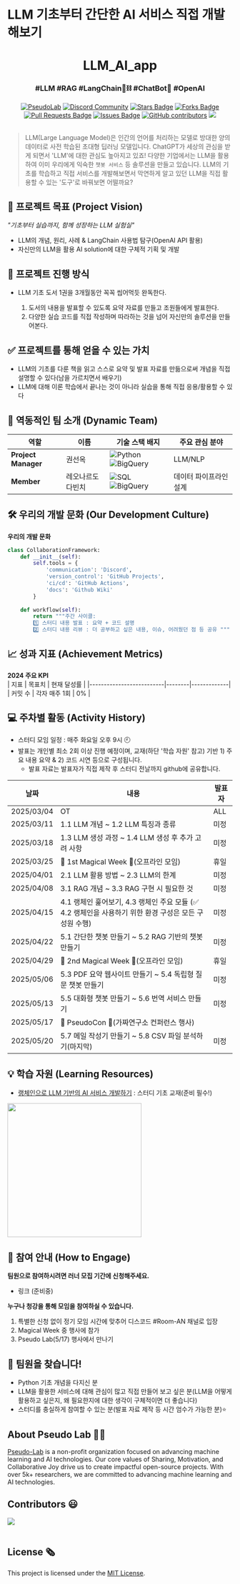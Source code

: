 
# LLM 기초부터 간단한 AI 서비스 직접 개발해보기


<h1 align="center"> LLM_AI_app </h1>
<h3 align="center"> #LLM #RAG #LangChain🦜⛓️ #ChatBot🤖 #OpenAI </h3>

<div align="center">
<a href="https://pseudo-lab.com"><img src="https://img.shields.io/badge/PseudoLab-S10-3776AB" alt="PseudoLab"/></a>
<a href="https://discord.gg/EPurkHVtp2"><img src="https://img.shields.io/badge/Discord-BF40BF" alt="Discord Community"/></a>
<a href="https://github.com/Pseudo-Lab/10th-template/stargazers"><img src="https://img.shields.io/github/stars/Pseudo-Lab/10th-template" alt="Stars Badge"/></a>
<a href="https://github.com/Pseudo-Lab/10th-template/network/members"><img src="https://img.shields.io/github/forks/Pseudo-Lab/10th-template" alt="Forks Badge"/></a>
<a href="https://github.com/Pseudo-Lab/10th-template/pulls"><img src="https://img.shields.io/github/issues-pr/Pseudo-Lab/10th-template" alt="Pull Requests Badge"/></a>
<a href="https://github.com/Pseudo-Lab/10th-template/issues"><img src="https://img.shields.io/github/issues/Pseudo-Lab/10th-template" alt="Issues Badge"/></a>
<a href="https://github.com/Pseudo-Lab/10th-template/graphs/contributors"><img alt="GitHub contributors" src="https://img.shields.io/github/contributors/Pseudo-Lab/10th-template?color=2b9348"></a>
<a href="https://hits.seeyoufarm.com"><img src="https://hits.seeyoufarm.com/api/count/incr/badge.svg?url=https%3A%2F%2Fgithub.com%2Fpseudo-lab%2F10th-template&count_bg=%2379C83D&title_bg=%23555555&icon=&icon_color=%23E7E7E7&title=hits&edge_flat=false"/></a>
</div>
<br>

<!-- sheilds: https://shields.io/ -->
<!-- hits badge: https://hits.seeyoufarm.com/ -->

> LLM(Large Language Model)은 인간의 언어를 처리하는 모델로 방대한 양의 데이터로 사전 학습된 초대형 딥러닝 모델입니다. ChatGPT가 세상의 관심을 받게 되면서 'LLM'에 대한 관심도 높아지고 있죠! 다양한 기업에서는 LLM을 활용하여 이미 우리에게 익숙한 `챗봇 서비스` 등 솔루션을 만들고 있습니다. LLM의 기초를 학습하고 직접 서비스를 개발해보면서 막연하게 알고 있던 LLM을 직접 활용할 수 있는 '도구'로 바꿔보면 어떨까요?

## 🌟 프로젝트 목표 (Project Vision)
_"기초부터 실습까지, 함께 성장하는 LLM 실험실"_  
- LLM의 개념, 원리, 사례 & LangChain 사용법 탐구(OpenAI API 활용)
- 자신만의 LLM을 활용 AI solution에 대한 구체적 기획 및 개발

## 📝 프로젝트 진행 방식
- LLM 기초 도서 1권을 3개월동안 꼭꼭 씹어먹듯 완독한다.
   
   1. 도서의 내용을 발표할 수 있도록 요약 자료를 만들고 조원들에게 발표한다.
   2. 다양한 실습 코드를 직접 작성하며 따라하는 것을 넘어 자신만의 솔루션을 만들어본다.

## ✅ 프로젝트를 통해 얻을 수 있는 가치
- LLM의 기초를 다룬 책을 읽고 스스로 요약 및 발표 자료를 만듦으로써 개념을 직접 설명할 수 있다(남을 가르치면서 배우기)
- LLM에 대해 이론 학습에서 끝나는 것이 아니라 실습을 통해 직접 응용/활용할 수 있다


## 🧑 역동적인 팀 소개 (Dynamic Team)

| 역할          | 이름 |  기술 스택 배지                                                                 | 주요 관심 분야                          |
|---------------|------|-----------------------------------------------------------------------|----------------------------------------|
| **Project Manager** | 권선옥 | ![Python](https://img.shields.io/badge/Python-3776AB) ![BigQuery](https://img.shields.io/badge/BigQuery-EE4C2C) | LLM/NLP             |
| **Member** | 레오나르도 다빈치 | ![SQL](https://img.shields.io/badge/SQL-Advanced-003B57) ![BigQuery](https://img.shields.io/badge/BigQuery-4285F4) | 데이터 파이프라인 설계                  |



## 🛠️ 우리의 개발 문화 (Our Development Culture)
**우리의 개발 문화**  
```python
class CollaborationFramework:
    def __init__(self):
        self.tools = {
            'communication': 'Discord',
            'version_control': 'GitHub Projects',
            'ci/cd': 'GitHub Actions',
            'docs': 'Github Wiki'
        }
    
    def workflow(self):
        return """주간 사이클:
        1️⃣ 스터디 내용 발표 : 요약 + 코드 설명
        2️⃣ 스터디 내용 리뷰 : 더 공부하고 싶은 내용, 이슈, 어려웠던 점 등 공유 """
```


## 📈 성과 지표 (Achievement Metrics)
**2024 주요 KPI**  
| 지표                     | 목표치 | 현재 달성률 |
|--------------------------|--------|-------------|
| 커밋 수                  | 각자 매주 1회  | 0%         |


## 💻 주차별 활동 (Activity History)
- 스터디 모임 일정 : 매주 화요일 오후 9시 🕘
- 발표는 개인별 최소 2회 이상 진행 예정이며, 교재(하단 '학습 자원' 참고) 기반 1) 주요 내용 요약 & 2) 코드 시연 등으로 구성됩니다.
  - 발표 자료는 발표자가 직접 제작 후 스터디 전날까지 github에 공유합니다. 

| 날짜 | 내용 | 발표자 | 
| -------- | -------- | ---- |
| 2025/03/04 | OT       | ALL |
| 2025/03/11 |  1.1 LLM 개념 ~ 1.2 LLM 특징과 종류 | 미정 | 
| 2025/03/18 |  1.3 LLM 생성 과정 ~ 1.4 LLM 생성 후 추가 고려 사항 | 미정 | 
| 2025/03/25 |  🧙 1st Magical Week 🧙(오프라인 모임) | 휴일 |
| 2025/04/01 |  2.1 LLM 활용 방법 ~ 2.3 LLM의 한계 | 미정 | 
| 2025/04/08 |  3.1 RAG 개념 ~ 3.3 RAG 구현 시 필요한 것 | 미정 | 
| 2025/04/15 |  4.1 랭체인 훑어보기, 4.3 랭체인 주요 모듈 (✅ 4.2 랭체인을 사용하기 위한 환경 구성은 모든 구성원 수행) | 미정 | 
| 2025/04/22 |  5.1 간단한 챗봇 만들기 ~ 5.2 RAG 기반의 챗봇 만들기 | 미정 |
| 2025/04/29 |  🧙 2nd Magical Week 🧙(오프라인 모임) | 휴일 |
| 2025/05/06 |  5.3 PDF 요약 웹사이트 만들기 ~ 5.4 독립형 질문 챗봇 만들기 | 미정 |
| 2025/05/13 |  5.5 대화형 챗봇 만들기 ~ 5.6 번역 서비스 만들기 | 미정 | 
| 2025/05/17 |  🔮 PseudoCon 🔮(가짜연구소 컨퍼런스 행사) |  |
| 2025/05/20 |  5.7 메일 작성기 만들기 ~ 5.8 CSV 파일 분석하기(마지막) | 미정 | 



## 💡 학습 자원 (Learning Resources)

- [랭체인으로 LLM 기반의 AI 서비스 개발하기](https://www.google.co.kr/books/edition/%EB%9E%AD%EC%B2%B4%EC%9D%B8%EC%9C%BC%EB%A1%9C_LLM_%EA%B8%B0%EB%B0%98%EC%9D%98_AI_%EC%84%9C%EB%B9%84/XPr6EAAAQBAJ?hl=ko&gbpv=0) : 스터디 기초 교재(준비 필수!)

<img src="https://books.google.co.kr/books/publisher/content?id=XPr6EAAAQBAJ&hl=ko&pg=PA1&img=1&zoom=3&bul=1&sig=ACfU3U39czwCoXaIotahtcErCYUfPzA_9g&w=1280" width="300">


## 🌱 참여 안내 (How to Engage)
**팀원으로 참여하시려면 러너 모집 기간에 신청해주세요.**  
- 링크 (준비중)

**누구나 청강을 통해 모임을 참여하실 수 있습니다.**  
1. 특별한 신청 없이 정기 모임 시간에 맞추어 디스코드 #Room-AN 채널로 입장
2. Magical Week 중 행사에 참가
3. Pseudo Lab(5/17) 행사에서 만나기


## 🔎 팀원을 찾습니다!
- Python 기초 개념을 다지신 분
- LLM을 활용한 서비스에 대해 관심이 많고 직접 만들어 보고 싶은 분(LLM을 어떻게 활용하고 싶은지, 왜 필요한지에 대한 생각이 구체적이면 더 좋습니다)
- 스터디를 충실하게 참여할 수 있는 분(발표 자료 제작 등 시간 엄수가 가능한 분)⭐️


## About Pseudo Lab 👋🏼</h2>

[Pseudo-Lab](https://pseudo-lab.com/) is a non-profit organization focused on advancing machine learning and AI technologies. Our core values of Sharing, Motivation, and Collaborative Joy drive us to create impactful open-source projects. With over 5k+ researchers, we are committed to advancing machine learning and AI technologies.

<h2>Contributors 😃</h2>
<a href="https://github.com/sunohk/Portfolio_sunohk/graphs/contributors">
  <img src="https://contrib.rocks/image?repo=sunohk/Portfolio_sunohk" />
</a>
<br><br>

<h2>License 🗞</h2>

This project is licensed under the [MIT License](https://opensource.org/licenses/MIT).

